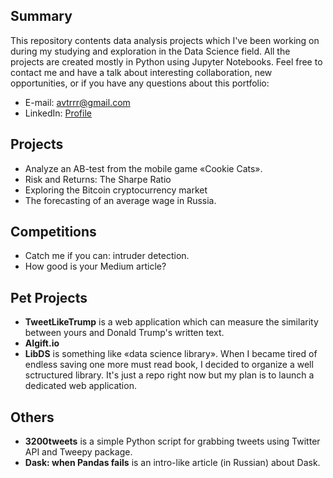 ## Summary

This repository contents data analysis projects which I've been working on during my studying and exploration in the Data Science field. All the projects are created mostly in Python using Jupyter Notebooks. Feel free to contact me and have a talk about interesting collaboration, new opportunities, or if you have any questions about this portfolio:
* E-mail: [avtrrr@gmail.com](mailto:avtrrr@gmail.com)
* LinkedIn: [Profile](https://www.linkedin.com/in/artyomtrofimov)

## Projects
* Analyze an AB-test from the mobile game «Cookie Cats».
* Risk and Returns: The Sharpe Ratio
* Exploring the Bitcoin cryptocurrency market
* The forecasting of an average wage in Russia.

## Competitions
* Catch me if you can: intruder detection.
* How good is your Medium article?

## Pet Projects
* **TweetLikeTrump** is a web application which can measure the similarity between yours and Donald Trump's written text. 
* **AIgift.io** 
* **LibDS** is something like «data science library». When I became tired of endless saving one more must read book, I decided to organize a well sctructured library. It's just a repo right now but my plan is to launch a dedicated web application.

## Others
* **3200tweets** is a simple Python script for grabbing tweets using Twitter API and Tweepy package.
* **Dask: when Pandas fails** is an intro-like article (in Russian) about Dask.
